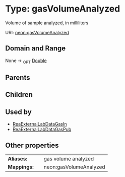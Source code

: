 
# Type: gasVolumeAnalyzed


Volume of sample analyzed, in milliliters

URI: [neon:gasVolumeAnalyzed](https://data.neonscience.org/gasVolumeAnalyzed)


## Domain and Range

None ->  <sub>OPT</sub> [Double](types/Double.md)

## Parents


## Children


## Used by

 * [ReaExternalLabDataGasIn](ReaExternalLabDataGasIn.md)
 * [ReaExternalLabDataGasPub](ReaExternalLabDataGasPub.md)

## Other properties

|  |  |  |
| --- | --- | --- |
| **Aliases:** | | gas volume analyzed |
| **Mappings:** | | neon:gasVolumeAnalyzed |

